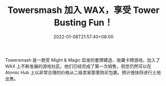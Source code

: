 ﻿---
title: "Towersmash 加入 WAX，享受 Tower Busting Fun！"
date: 2022-01-08T21:57:40+08:00
lastmod: 2022-01-08T16:45:40+08:00
draft: false
authors: ["Halbert"]
description: "Towersmash 是一款受 Might & Magic 启发的套牌建造、收藏卡牌游戏，加入了 WAX 上不断发展的游戏社区。他们已经完成了第一次销售，但您仍然可以在 Atomic Hub 上以非常合理的价格从二级卖家那里购买包裹。预计很快将进行土地出售。"
featuredImage: "towersmash-joins-wax-for-tower-busting-fun.jpg"
tags: ["Virtual World","虚拟世界","Play to Earn"]
categories: ["news"]
news: ["虚拟世界"]
weight: 
lightgallery: true
pinned: false
recommend: false
recommend1: false
---

Towersmash 是一款受 Might & Magic 启发的套牌建造、收藏卡牌游戏，加入了 WAX 上不断发展的游戏社区。他们已经完成了第一次销售，但您仍然可以在 Atomic Hub 上以非常合理的价格从二级卖家那里购买包裹。预计很快将进行土地出售。

<!--more-->

